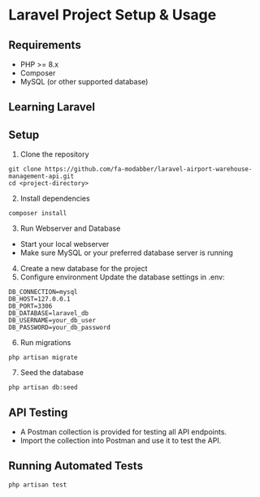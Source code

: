 # Laravel Project Setup & Usage

## Requirements

- PHP >= 8.x
- Composer
- MySQL (or other supported database)


## Learning Laravel

## Setup
1. Clone the repository
```
git clone https://github.com/fa-modabber/laravel-airport-warehouse-management-api.git
cd <project-directory>
```
2. Install dependencies
```
composer install
```
3. Run Webserver and Database
- Start your local webserver
- Make sure MySQL or your preferred database server is running 
4. Create a new database for the project
5. Configure environment
Update the database settings in .env:
```
DB_CONNECTION=mysql
DB_HOST=127.0.0.1
DB_PORT=3306
DB_DATABASE=laravel_db
DB_USERNAME=your_db_user
DB_PASSWORD=your_db_password
```
6. Run migrations
```
php artisan migrate
```
7. Seed the database
```
php artisan db:seed
```


## API Testing
- A Postman collection is provided for testing all API endpoints.
- Import the collection into Postman and use it to test the API.

## Running Automated Tests
```
php artisan test
```
